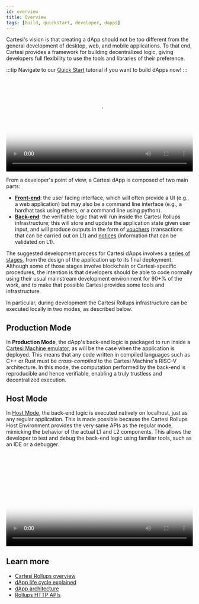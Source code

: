 ```yaml
---
id: overview
title: Overview
tags: [build, quickstart, developer, dapps]
---
```


Cartesi's vision is that creating a dApp should not be too different from the general development of desktop, web, and mobile applications. To that end, Cartesi provides a framework for building decentralized logic, giving developers full flexibility to use the tools and libraries of their preference.

:::tip
Navigate to our [Quick Start](./run-dapp.md) tutorial if you want to build dApps now!
:::

<video width="100%" controls poster="/img/architecture_dapp.png">
    <source src="/videos/HLA_video.mp4" type="video/mp4" />
    Your browser does not support the video tag.
</video>

From a developer's point of view, a Cartesi dApp is composed of two main parts:

- **[Front-end](../dapp-architecture.md#back-end)**: the user facing interface, which will often provide a UI (e.g., a web application) but may also be a command line interface (e.g., a hardhat task using ethers, or a command line using python).
- **[Back-end](../dapp-architecture.md#back-end)**: the verifiable logic that will run inside the Cartesi Rollups infrastructure; this will store and update the application state given user input, and will produce outputs in the form of [vouchers](../main-concepts.md#vouchers) (transactions that can be carried out on L1) and [notices](../main-concepts.md#notices) (information that can be validated on L1).

The suggested development process for Cartesi dApps involves a [series of stages](../dapp-life-cycle.md), from the design of the application up to its final deployment. Although some of those stages involve blockchain or Cartesi-specific procedures, the intention is that developers should be able to code normally using their usual mainstream development environment for 90+% of the work, and to make that possible Cartesi provides some tools and infrastructure.

In particular, during development the Cartesi Rollups infrastructure can be executed locally in two modes, as described below.

## Production Mode

In **Production Mode**, the dApp's back-end logic is packaged to run inside a [Cartesi Machine emulator](/machine/), as will be the case when the application is deployed. This means that any code written in compiled languages such as C++ or Rust must be _cross-compiled_ to the Cartesi Machine's RISC-V architecture. In this mode, the computation performed by the back-end is reproducible and hence verifiable, enabling a truly trustless and decentralized execution.

## Host Mode

In [Host Mode](./dapp-host-mode.md), the back-end logic is executed natively on localhost, just as any regular application. This is made possible because the Cartesi Rollups Host Environment provides the very same APIs as the regular mode, mimicking the behavior of the actual L1 and L2 components. This allows the developer to test and debug the back-end logic using familiar tools, such as an IDE or a debugger.

<video width="100%" controls poster="/img/prodvshost.png">
    <source src="/videos/Running_DApps_video.mp4" type="video/mp4" />
    Your browser does not support the video tag.
</video>

## Learn more

- [Cartesi Rollups overview](../index.md)
- [dApp life cycle explained](../dapp-life-cycle.md)
- [dApp architecture](../dapp-architecture.md)
- [Rollups HTTP APIs](../api/http-api)

